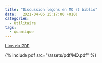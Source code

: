 ```yaml
---
title: "Discussion leçons en MQ et biblio"
date:   2021-04-06 15:17:00 +0100
categories:
  - Utilitaire
tags:
  - Quantique
---
```

[Lien du PDF](/assets/pdf/MQ.pdf)

{% include pdf src="/assets/pdf/MQ.pdf" %}
